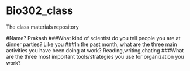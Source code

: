 # Bio302_class
The class materials repository 

#Name? Prakash
###What kind of scientist do you tell people you are at dinner parties? Like you
###In the past month, what are the three main activities you have been doing at work? Reading,writing,chating
###What are the three most important tools/strategies you use for organization you work?
